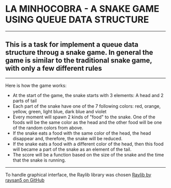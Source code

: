 # LA MINHOCOBRA - A SNAKE GAME USING QUEUE DATA STRUCTURE
---
## This is a task for implement a queue data structure throug a snake game. In general the game is similar to the traditional snake game, with only a few different rules
---
Here is how the game works:
- At the start of the game, the snake starts with 3 elements: A head and 2 parts of tail
- Each part of the snake have one of the 7 following colors: red, orange, yellow, green, light blue, dark blue and violet
- Every moment will spawn 2 kinds of "food" to the snake. One of the foods will be the same color as the head and the other food will be one of the random colors from above.
- If the snake eats a food with the same color of the head, the head disappear and, therefore, the snake will be reduced.
- If the snake eats a food with a different color of the head, then this food will became a part of the snake as an element of the tail.
- The score will be a function based on the size of the snake and the time that the snake is running.
---
To handle graphical interface, the Raylib library was chosen
[Raylib by raysan5 on GitHub](https://github.com/raysan5/raylib "RayLib GitHub repository")
